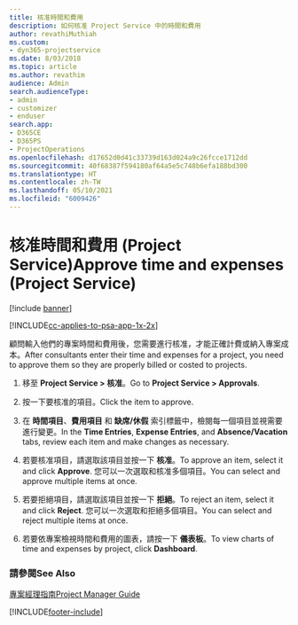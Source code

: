 ```yaml
---
title: 核准時間和費用
description: 如何核准 Project Service 中的時間和費用
author: revathiMuthiah
ms.custom:
- dyn365-projectservice
ms.date: 8/03/2018
ms.topic: article
ms.author: revathim
audience: Admin
search.audienceType:
- admin
- customizer
- enduser
search.app:
- D365CE
- D365PS
- ProjectOperations
ms.openlocfilehash: d17652d0d41c33739d163d024a9c26fcce1712dd
ms.sourcegitcommit: 40f68387f594180af64a5e5c748b6efa188bd300
ms.translationtype: HT
ms.contentlocale: zh-TW
ms.lasthandoff: 05/10/2021
ms.locfileid: "6009426"
---
```

# <a name="approve-time-and-expenses-project-service"></a><span data-ttu-id="c61f7-103">核准時間和費用 (Project Service)</span><span class="sxs-lookup"><span data-stu-id="c61f7-103">Approve time and expenses (Project Service)</span></span>

[!include [banner](../includes/psa-now-project-operations.md)]

[!INCLUDE[cc-applies-to-psa-app-1x-2x](../includes/cc-applies-to-psa-app-1x-2x.md)]

<span data-ttu-id="c61f7-104">顧問輸入他們的專案時間和費用後，您需要進行核准，才能正確計費或納入專案成本。</span><span class="sxs-lookup"><span data-stu-id="c61f7-104">After consultants enter their time and expenses for a project, you need to approve them so they are properly billed or costed to projects.</span></span>  
  
1.  <span data-ttu-id="c61f7-105">移至 **Project Service > 核准**。</span><span class="sxs-lookup"><span data-stu-id="c61f7-105">Go to **Project Service > Approvals**.</span></span>  
  
2.  <span data-ttu-id="c61f7-106">按一下要核准的項目。</span><span class="sxs-lookup"><span data-stu-id="c61f7-106">Click the item to approve.</span></span>  
  
3.  <span data-ttu-id="c61f7-107">在 **時間項目**、**費用項目** 和 **缺席/休假** 索引標籤中，檢閱每一個項目並視需要進行變更。</span><span class="sxs-lookup"><span data-stu-id="c61f7-107">In the **Time Entries**, **Expense Entries**, and **Absence/Vacation** tabs, review each item and make changes as necessary.</span></span>  
  
4.  <span data-ttu-id="c61f7-108">若要核准項目，請選取該項目並按一下 **核准**。</span><span class="sxs-lookup"><span data-stu-id="c61f7-108">To approve an item, select it and click **Approve**.</span></span> <span data-ttu-id="c61f7-109">您可以一次選取和核准多個項目。</span><span class="sxs-lookup"><span data-stu-id="c61f7-109">You can select and approve multiple items at once.</span></span>  
  
5.  <span data-ttu-id="c61f7-110">若要拒絕項目，請選取該項目並按一下 **拒絕**。</span><span class="sxs-lookup"><span data-stu-id="c61f7-110">To reject an item, select it and click **Reject**.</span></span> <span data-ttu-id="c61f7-111">您可以一次選取和拒絕多個項目。</span><span class="sxs-lookup"><span data-stu-id="c61f7-111">You can select and reject multiple items at once.</span></span>  
  
6.  <span data-ttu-id="c61f7-112">若要依專案檢視時間和費用的圖表，請按一下 **儀表板**。</span><span class="sxs-lookup"><span data-stu-id="c61f7-112">To view charts of time and expenses by project, click **Dashboard**.</span></span>  
  
### <a name="see-also"></a><span data-ttu-id="c61f7-113">請參閱</span><span class="sxs-lookup"><span data-stu-id="c61f7-113">See Also</span></span>  
 [<span data-ttu-id="c61f7-114">專案經理指南</span><span class="sxs-lookup"><span data-stu-id="c61f7-114">Project Manager Guide</span></span>](../psa/project-manager-guide.md)


[!INCLUDE[footer-include](../includes/footer-banner.md)]